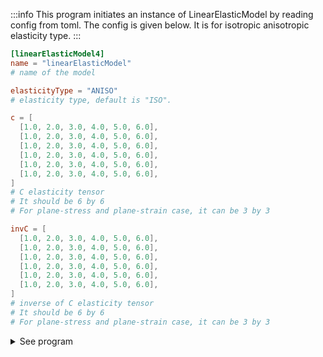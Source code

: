 :::info
This program initiates an instance of LinearElasticModel by
reading config from toml. The config is given below.
It is for isotropic anisotropic elasticity type.
:::

```toml
[linearElasticModel4]
name = "linearElasticModel"
# name of the model

elasticityType = "ANISO"
# elasticity type, default is "ISO".

c = [
  [1.0, 2.0, 3.0, 4.0, 5.0, 6.0],
  [1.0, 2.0, 3.0, 4.0, 5.0, 6.0],
  [1.0, 2.0, 3.0, 4.0, 5.0, 6.0],
  [1.0, 2.0, 3.0, 4.0, 5.0, 6.0],
  [1.0, 2.0, 3.0, 4.0, 5.0, 6.0],
  [1.0, 2.0, 3.0, 4.0, 5.0, 6.0],
]
# C elasticity tensor
# It should be 6 by 6
# For plane-stress and plane-strain case, it can be 3 by 3

invC = [
  [1.0, 2.0, 3.0, 4.0, 5.0, 6.0],
  [1.0, 2.0, 3.0, 4.0, 5.0, 6.0],
  [1.0, 2.0, 3.0, 4.0, 5.0, 6.0],
  [1.0, 2.0, 3.0, 4.0, 5.0, 6.0],
  [1.0, 2.0, 3.0, 4.0, 5.0, 6.0],
  [1.0, 2.0, 3.0, 4.0, 5.0, 6.0],
]
# inverse of C elasticity tensor
# It should be 6 by 6
# For plane-stress and plane-strain case, it can be 3 by 3
```

<details>
<summary>See program</summary>
<div>

```fortran
PROGRAM main
USE easifemBase
USE easifemClasses
USE easifemMaterials

TYPE(LinearElasticModel_) :: obj
CHARACTER(*), PARAMETER :: filename = "./LinearElasticModel.toml"
CHARACTER(*), PARAMETER :: tomlName = "linearElasticModel4"

CALL FPL_Init

CALL obj%ImportFromToml2(tomlName=tomlName, filename=filename,  &
  & printToml=.TRUE.)
CALL obj%Display("[4]"//CHAR_LF)

CALL FPL_Finalize

END PROGRAM main
```

</div>
</details>
